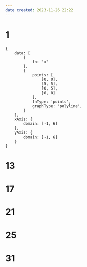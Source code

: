 ```yaml
---
date created: 2023-11-26 22:22
---
```


# 1

```function-plot
{
	data: [
		{
			fn: "x"	
		},
		{
			points: [
				[0, 0],
				[5, 5],
				[0, 5],
				[0, 0]
			],
			fnType: 'points',
			graphType: 'polyline',
		}
	],
	xAxis: {
		domain: [-1, 6]
	},
	yAxis: {
		domain: [-1, 6]
	}
}
```

# 13

# 17

# 21

# 25

# 31
